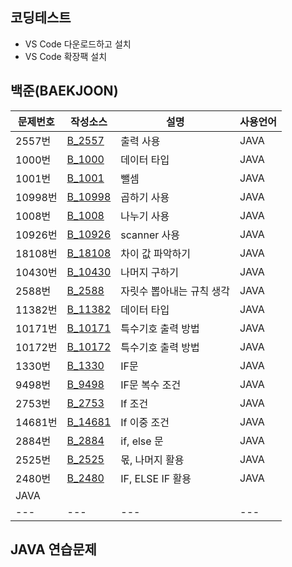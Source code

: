  ## 코딩테스트
 - VS Code 다운로드하고 설치
 - VS Code 확장팩 설치
 ## 백준(BAEKJOON)
 | 문제번호 | 작성소스 | 설명 | 사용언어 |
 | --- | --- | --- | --- |
 | 2557번 | [B_2557](./src/B_2557.java) | 출력 사용 | JAVA |
 | 1000번 | [B_1000](./src/B_1000.java) | 데이터 타입 | JAVA |
 | 1001번 | [B_1001](./src/B_1001.java) | 뺄셈 | JAVA |
 | 10998번 | [B_10998](./src/B_10998.java) | 곱하기 사용 | JAVA |
 | 1008번 | [B_1008](./src/B_1008.java) | 나누기 사용 | JAVA |
 | 10926번 | [B_10926](./src/B_10926.java) | scanner 사용 | JAVA |
 | 18108번 | [B_18108](./src/B_18108.java) | 차이 값 파악하기 | JAVA |
 | 10430번 | [B_10430](./src/B_10430.java) | 나머지 구하기 | JAVA |
 | 2588번 | [B_2588](./src/B_2588.java) | 자릿수 뽑아내는 규칙 생각 | JAVA |
 | 11382번| [B_11382](./src/B_11382.java) | 데이터 타입 | JAVA |
 | 10171번| [B_10171](./src/B_10171.java) | 특수기호 출력 방법 | JAVA |
 | 10172번| [B_10172](./src/B_10172.java) | 특수기호 출력 방법 | JAVA |
 | 1330번| [B_1330](./src/B_1330.java) | IF문 | JAVA |
 | 9498번| [B_9498](./src/B_9498.java) | IF문 복수 조건 | JAVA |
 | 2753번| [B_2753](./src/B_2753.java) | If 조건 | JAVA |
 | 14681번| [B_14681](./src/B_14681.java) | If 이중 조건 | JAVA |
 | 2884번| [B_2884](./src/B_2884.java) | if, else 문 | JAVA |
 | 2525번| [B_2525](./src/B_2525.java) |몫, 나머지 활용| JAVA |
 | 2480번| [B_2480](./src/B_2480.java) |IF, ELSE IF 활용| JAVA |
 JAVA |
 | --- | --- | --- | --- |
 
 ## JAVA 연습문제